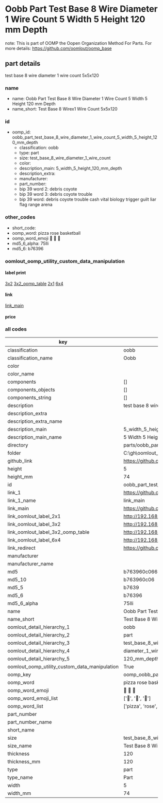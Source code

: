 # Oobb Part Test Base 8 Wire Diameter 1 Wire Count 5 Width 5 Height 120 mm Depth  

note: This is part of OOMP the Oopen Organization Method For Parts. For more details: https://github.com/oomlout/oomp_base

##  part details
  



test base 8 wire diameter 1 wire count 5x5x120



### name
* name: Oobb Part Test Base 8 Wire Diameter 1 Wire Count 5 Width 5 Height 120 mm Depth
* name_short: Test Base 8 Wirex1 Wire Count 5x5x120 
### id
* oomp_id: oobb_part_test_base_8_wire_diameter_1_wire_count_5_width_5_height_120_mm_depth
  * classification: oobb
  * type: part
  * size: test_base_8_wire_diameter_1_wire_count
  * color: 
  * description_main: 5_width_5_height_120_mm_depth
  * description_extra: 
  * manufacturer: 
  * part_number: 
  * bip 39 word 2: debris coyote
  * bip 39 word 3: debris coyote trouble
  * bip 39 word: debris coyote trouble cash vital biology trigger guilt liar flag range arena

### other_codes
* short_code: 
* oomp_word: pizza rose basketball
* oomp_word_emoji :pizza: :rose: :basketball:
* md5_6_alpha: 75lli
* md5_6: b76396






### oomlout_oomp_utility_custom_data_manipulation
#### label print
[3x2](http://192.168.1.245:1112/?label=oomp%2075lli)
[3x2_oomp_table](http://192.168.1.108:1112/?label=oomp%2075lli)
[2x1](http://192.168.1.242:1112/?label=oomp%2075lli)
[6x4](http://192.168.1.55:1112/?label=oomp%2075lli)    

#### link

[link_main](https://github.com/oomlout/oomlout_oobb_version_4_generated_parts/tree/main/navigation_oomp/oobb/part/test_base_8_wire_diameter_1_wire_count/5_width_5_height_120_mm_depth/part)                              

#### price







### all codes 
| key | value |  
| --- | --- |  
| classification | oobb |  
| classification_name | Oobb |  
| color |  |  
| color_name |  |  
| components | [] |  
| components_objects | [] |  
| components_string | [] |  
| description | test base 8 wire diameter 1 wire count 5x5x120 |  
| description_extra |  |  
| description_extra_name |  |  
| description_main | 5_width_5_height_120_mm_depth |  
| description_main_name | 5 Width 5 Height 120 mm Depth |  
| directory | parts/oobb_part_test_base_8_wire_diameter_1_wire_count_5_width_5_height_120_mm_depth |  
| folder | C:\gh\oomlout_oobb_version_4_generated_parts\parts\oobb_part_test_base_8_wire_diameter_1_wire_count_5_width_5_height_120_mm_depth |  
| github_link | https://github.com/oomlout/oomlout_oomp_part_src/tree/main/parts/oobb_part_test_base_8_wire_diameter_1_wire_count_5_width_5_height_120_mm_depth |  
| height | 5 |  
| height_mm | 74 |  
| id | oobb_part_test_base_8_wire_diameter_1_wire_count_5_width_5_height_120_mm_depth |  
| link_1 | https://github.com/oomlout/oomlout_oobb_version_4_generated_parts/tree/main/navigation_oomp/oobb/part/test_base_8_wire_diameter_1_wire_count/5_width_5_height_120_mm_depth/part |  
| link_1_name | link_main |  
| link_main | https://github.com/oomlout/oomlout_oobb_version_4_generated_parts/tree/main/navigation_oomp/oobb/part/test_base_8_wire_diameter_1_wire_count/5_width_5_height_120_mm_depth/part |  
| link_oomlout_label_2x1 | http://192.168.1.242:1112/?label=oomp%2075lli |  
| link_oomlout_label_3x2 | http://192.168.1.245:1112/?label=oomp%2075lli |  
| link_oomlout_label_3x2_oomp_table | http://192.168.1.108:1112/?label=oomp%2075lli |  
| link_oomlout_label_6x4 | http://192.168.1.55:1112/?label=oomp%2075lli |  
| link_redirect | https://github.com/oomlout/oomlout_oobb_version_4_generated_parts/tree/main/parts/oobb_test_base_8_wire_diameter_1_wire_count_05_05_120 |  
| manufacturer |  |  
| manufacturer_name |  |  
| md5 | b763960c0667bd1059fa8235d20c69c3 |  
| md5_10 | b763960c06 |  
| md5_5 | b7639 |  
| md5_6 | b76396 |  
| md5_6_alpha | 75lli |  
| name | Oobb Part Test Base 8 Wire Diameter 1 Wire Count 5 Width 5 Height 120 mm Depth |  
| name_short | Test Base 8 Wirex1 Wire Count 5x5x120  |  
| oomlout_detail_hierarchy_1 | oobb |  
| oomlout_detail_hierarchy_2 | part |  
| oomlout_detail_hierarchy_3 | test_base_8_wire |  
| oomlout_detail_hierarchy_4 | diameter_1_wire_count |  
| oomlout_detail_hierarchy_5 | 120_mm_depth |  
| oomlout_oomp_utility_custom_data_manipulation | True |  
| oomp_key | oomp_oobb_part_test_base_8_wire_diameter_1_wire_count_5_width_5_height_120_mm_depth |  
| oomp_word | pizza rose basketball |  
| oomp_word_emoji | :pizza: :rose: :basketball: |  
| oomp_word_emoji_list | [':pizza:', ':rose:', ':basketball:'] |  
| oomp_word_list | ['pizza', 'rose', 'basketball'] |  
| part_number |  |  
| part_number_name |  |  
| short_name |  |  
| size | test_base_8_wire_diameter_1_wire_count |  
| size_name | Test Base 8 Wire Diameter 1 Wire Count |  
| thickness | 120 |  
| thickness_mm | 120 |  
| type | part |  
| type_name | Part |  
| width | 5 |  
| width_mm | 74 |  
